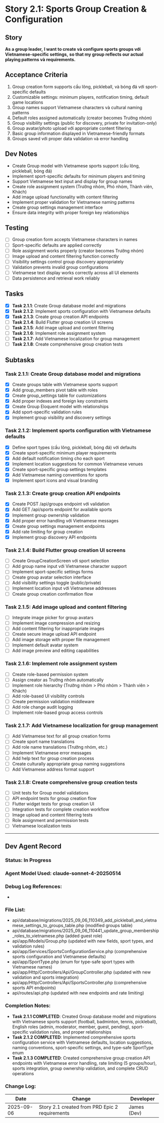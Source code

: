 # Story 2.1: Sports Group Creation & Configuration

## Story
**As a group leader,**
**I want to create và configure sports groups với Vietnamese-specific settings,**
**so that my group reflects our actual playing patterns và requirements.**

## Acceptance Criteria
1. Group creation form supports cầu lông, pickleball, và bóng đá với sport-specific defaults
2. Customizable settings: minimum players, notification timing, default game locations
3. Group names support Vietnamese characters và cultural naming patterns
4. Default roles assigned automatically (creator becomes Trưởng nhóm)
5. Group visibility settings (public for discovery, private for invitation-only)
6. Group avatar/photo upload với appropriate content filtering
7. Basic group information displayed in Vietnamese-friendly formats
8. Groups saved với proper data validation và error handling

## Dev Notes
- Create Group model with Vietnamese sports support (cầu lông, pickleball, bóng đá)
- Implement sport-specific defaults for minimum players and timing
- Support Vietnamese text input and display for group names
- Create role assignment system (Trưởng nhóm, Phó nhóm, Thành viên, Khách)
- Add image upload functionality with content filtering
- Implement proper validation for Vietnamese naming patterns
- Create group settings management interface
- Ensure data integrity with proper foreign key relationships

## Testing
- [ ] Group creation form accepts Vietnamese characters in names
- [ ] Sport-specific defaults are applied correctly
- [ ] Role assignment works properly (creator becomes Trưởng nhóm)
- [ ] Image upload and content filtering function correctly
- [ ] Visibility settings control group discovery appropriately
- [ ] Validation prevents invalid group configurations
- [ ] Vietnamese text display works correctly across all UI elements
- [ ] Data persistence and retrieval work reliably

## Tasks
- [x] **Task 2.1.1**: Create Group database model and migrations
- [x] **Task 2.1.2**: Implement sports configuration with Vietnamese defaults
- [x] **Task 2.1.3**: Create group creation API endpoints
- [ ] **Task 2.1.4**: Build Flutter group creation UI screens
- [ ] **Task 2.1.5**: Add image upload and content filtering
- [ ] **Task 2.1.6**: Implement role assignment system
- [ ] **Task 2.1.7**: Add Vietnamese localization for group management
- [ ] **Task 2.1.8**: Create comprehensive group creation tests

## Subtasks

### Task 2.1.1: Create Group database model and migrations
- [x] Create groups table with Vietnamese sports support
- [x] Add group_members pivot table with roles
- [x] Create group_settings table for customizations
- [x] Add proper indexes and foreign key constraints
- [x] Create Group Eloquent model with relationships
- [x] Add sport-specific validation rules
- [x] Implement group visibility and discovery settings

### Task 2.1.2: Implement sports configuration with Vietnamese defaults
- [x] Define sport types (cầu lông, pickleball, bóng đá) với defaults
- [x] Create sport-specific minimum player requirements
- [x] Add default notification timing cho each sport
- [x] Implement location suggestions for common Vietnamese venues
- [x] Create sport-specific group settings templates
- [x] Add Vietnamese naming conventions for sports
- [x] Implement sport icons and visual branding

### Task 2.1.3: Create group creation API endpoints
- [x] Create POST /api/groups endpoint với validation
- [x] Add GET /api/sports endpoint for available sports
- [x] Implement group ownership validation
- [x] Add proper error handling với Vietnamese messages
- [x] Create group settings management endpoints
- [x] Add rate limiting for group creation
- [x] Implement group discovery API endpoints

### Task 2.1.4: Build Flutter group creation UI screens
- [ ] Create GroupCreationScreen với sport selection
- [ ] Add group name input với Vietnamese character support
- [ ] Implement sport-specific settings forms
- [ ] Create group avatar selection interface
- [ ] Add visibility settings toggle (public/private)
- [ ] Implement location input với Vietnamese addresses
- [ ] Create group creation confirmation flow

### Task 2.1.5: Add image upload and content filtering
- [ ] Integrate image picker for group avatars
- [ ] Implement image compression and resizing
- [ ] Add content filtering for inappropriate images
- [ ] Create secure image upload API endpoint
- [ ] Add image storage with proper file management
- [ ] Implement default avatar system
- [ ] Add image preview and editing capabilities

### Task 2.1.6: Implement role assignment system
- [ ] Create role-based permission system
- [ ] Assign creator as Trưởng nhóm automatically
- [ ] Implement role hierarchy (Trưởng nhóm > Phó nhóm > Thành viên > Khách)
- [ ] Add role-based UI visibility controls
- [ ] Create permission validation middleware
- [ ] Add role change audit logging
- [ ] Implement role-based group access controls

### Task 2.1.7: Add Vietnamese localization for group management
- [ ] Add Vietnamese text for all group creation forms
- [ ] Create sport name translations
- [ ] Add role name translations (Trưởng nhóm, etc.)
- [ ] Implement Vietnamese error messages
- [ ] Add help text for group creation process
- [ ] Create culturally appropriate group naming suggestions
- [ ] Add Vietnamese address format support

### Task 2.1.8: Create comprehensive group creation tests
- [ ] Unit tests for Group model validations
- [ ] API endpoint tests for group creation flow
- [ ] Flutter widget tests for group creation UI
- [ ] Integration tests for complete creation workflow
- [ ] Image upload and content filtering tests
- [ ] Role assignment and permission tests
- [ ] Vietnamese localization tests

---

## Dev Agent Record

### Status: In Progress

### Agent Model Used: claude-sonnet-4-20250514 

### Debug Log References:
- 

### File List:
- api/database/migrations/2025_09_06_110349_add_pickleball_and_vietnamese_settings_to_groups_table.php (modified groups table)
- api/database/migrations/2025_09_06_110441_update_group_membership_roles_to_vietnamese.php (added guest role)
- api/app/Models/Group.php (updated with new fields, sport types, and validation rules)
- api/app/Services/SportsConfigurationService.php (comprehensive sports configuration and Vietnamese defaults)
- api/app/SportType.php (enum for type-safe sport types with Vietnamese names)
- api/app/Http/Controllers/Api/GroupController.php (updated with new validation and sports integration)
- api/app/Http/Controllers/Api/SportsController.php (comprehensive sports API endpoints)
- api/routes/api.php (updated with new endpoints and rate limiting)

### Completion Notes:
- **Task 2.1.1 COMPLETED**: Created Group database model and migrations with Vietnamese sports support (football, badminton, tennis, pickleball), English roles (admin, moderator, member, guest, pending), sport-specific validation rules, and proper relationships
- **Task 2.1.2 COMPLETED**: Implemented comprehensive sports configuration service with Vietnamese defaults, location suggestions, naming conventions, sport-specific settings, and type-safe SportType enum
- **Task 2.1.3 COMPLETED**: Created comprehensive group creation API endpoints with Vietnamese error handling, rate limiting (5 groups/hour), sports integration, group ownership validation, and complete CRUD operations

### Change Log:
| Date | Change | Developer |
|------|--------|-----------|
| 2025-09-06 | Story 2.1 created from PRD Epic 2 requirements | James (Dev) |